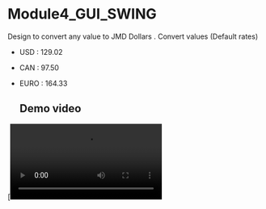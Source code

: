 # Module4_GUI_SWING

Design to convert any value to  JMD Dollars .
Convert values (Default rates)
- USD : 129.02
- CAN : 97.50
- EURO : 164.33

  ## Demo video

[![Preview video](/Demo/Demo_Convert_re_video(2-handbrake).mp4)
